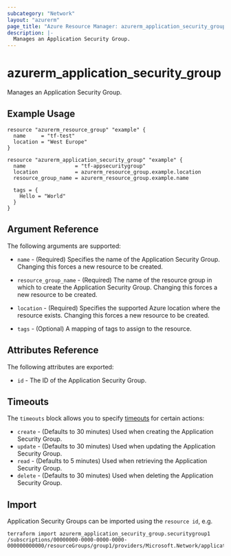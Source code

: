 ```yaml
---
subcategory: "Network"
layout: "azurerm"
page_title: "Azure Resource Manager: azurerm_application_security_group"
description: |-
  Manages an Application Security Group.
---
```


# azurerm_application_security_group

Manages an Application Security Group.

## Example Usage

```hcl
resource "azurerm_resource_group" "example" {
  name     = "tf-test"
  location = "West Europe"
}

resource "azurerm_application_security_group" "example" {
  name                = "tf-appsecuritygroup"
  location            = azurerm_resource_group.example.location
  resource_group_name = azurerm_resource_group.example.name

  tags = {
    Hello = "World"
  }
}
```

## Argument Reference

The following arguments are supported:

* `name` - (Required) Specifies the name of the Application Security Group. Changing this forces a new resource to be created.

* `resource_group_name` - (Required) The name of the resource group in which to create the Application Security Group. Changing this forces a new resource to be created.

* `location` - (Required) Specifies the supported Azure location where the resource exists. Changing this forces a new resource to be created.

* `tags` - (Optional) A mapping of tags to assign to the resource.

## Attributes Reference

The following attributes are exported:

* `id` - The ID of the Application Security Group.

## Timeouts

The `timeouts` block allows you to specify [timeouts](https://www.terraform.io/language/resources/syntax#operation-timeouts) for certain actions:

* `create` - (Defaults to 30 minutes) Used when creating the Application Security Group.
* `update` - (Defaults to 30 minutes) Used when updating the Application Security Group.
* `read` - (Defaults to 5 minutes) Used when retrieving the Application Security Group.
* `delete` - (Defaults to 30 minutes) Used when deleting the Application Security Group.

## Import

Application Security Groups can be imported using the `resource id`, e.g.

```shell
terraform import azurerm_application_security_group.securitygroup1 /subscriptions/00000000-0000-0000-0000-000000000000/resourceGroups/group1/providers/Microsoft.Network/applicationSecurityGroups/securitygroup1
```

